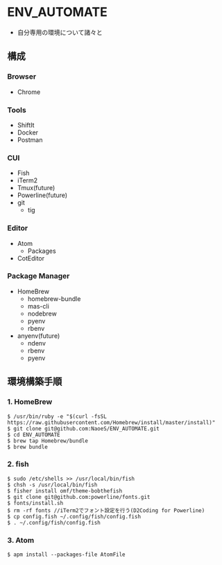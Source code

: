 # ENV_AUTOMATE
- 自分専用の環境について諸々と

## 構成
### Browser
- Chrome

### Tools
- ShiftIt
- Docker
- Postman

### CUI
- Fish
- iTerm2
- Tmux(future)
- Powerline(future)
- git
  * tig

### Editor
- Atom
  * Packages
- CotEditor

### Package Manager
- HomeBrew
  * homebrew-bundle
  * mas-cli
  * nodebrew
  * pyenv
  * rbenv
- anyenv(future)
  * ndenv
  * rbenv
  * pyenv

## 環境構築手順
### 1. HomeBrew
```
$ /usr/bin/ruby -e "$(curl -fsSL https://raw.githubusercontent.com/Homebrew/install/master/install)"
$ git clone git@github.com:NaoeS/ENV_AUTOMATE.git
$ cd ENV_AUTOMATE
$ brew tap Homebrew/bundle
$ brew bundle
```

### 2. fish
```
$ sudo /etc/shells >> /usr/local/bin/fish
$ chsh -s /usr/local/bin/fish
$ fisher install omf/theme-bobthefish
$ git clone git@github.com:powerline/fonts.git
$ fonts/install.sh
$ rm -rf fonts //iTerm2でフォント設定を行う(D2Coding for Powerline)
$ cp config.fish ~/.config/fish/config.fish
$ . ~/.config/fish/config.fish
```

### 3. Atom
```
$ apm install --packages-file AtomFile
```
